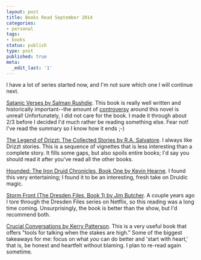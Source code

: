 ```yaml
---
layout: post
title: Books Read September 2014
categories:
- personal
tags:
- books
status: publish
type: post
published: true
meta:
  _edit_last: '1'
---
```

I have a lot of series started now, and I'm not sure which one I will continue next.

[Satanic Verses by Salman Rushdie](http://www.amazon.com/gp/product/B004KABDMA/ref=as_li_tl?tag=theven01-20). This book is really well written and historically important--the amount of [controversy](http://en.wikipedia.org/wiki/The_Satanic_Verses#Controversy) around this novel is unreal! Unfortunately, I did not care for the book. I made it through about 2/3 before I decided I'd much rather be reading something else. Fear not! I've read the summary so I know how it ends ;-)

[The Legend of Drizzt: The Collected Stories by R.A.
Salvatore](http://www.amazon.com/gp/product/B005GLS7SU/ref=as_li_tl?ie=UTF8&camp=1789&creative=390957&creativeASIN=B005GLS7SU&linkCode=as2&tag=theven01-20&linkId=DWGB7CV6GVSL3XT7). I always like Drizzt stories. This is a sequence of vignettes that is less interesting than a complete story. It fills some gaps, but also spoils entire books; I'd say you should read it after you've read all the other books.

[Hounded: The Iron Druid Chronicles, Book One by Kevin
Hearne](http://www.amazon.com/gp/product/B004J4WN0I/ref=as_li_tl?ie=UTF8&camp=1789&creative=390957&creativeASIN=B004J4WN0I&linkCode=as2&tag=theven01-20&linkId=ALNRNFQYLDFTUFJ3). I found this very entertaining; I found it to be an interesting, fresh take on Druidic magic. 

[Storm Front (The Dresden Files, Book 1) by Jim
Butcher](http://www.amazon.com/gp/product/B000WH7PLS/ref=as_li_tl?ie=UTF8&camp=1789&creative=390957&creativeASIN=B000WH7PLS&linkCode=as2&tag=theven01-20&linkId=FUZ7WVMF7CLGK3WU). A couple years ago I tore through the Dresden Files series on Netflix, so this reading was a long time coming. Unsurprisingly, the book is better than the show, but I'd recommend both.

[Crucial Conversations by Kerry
Patterson](http://www.amazon.com/gp/product/B005K0AYH4/ref=as_li_tl?ie=UTF8&camp=1789&creative=390957&creativeASIN=B005K0AYH4&linkCode=as2&tag=theven01-20&linkId=4AQUFSLWMQYJDDLC). This is a very useful book that offers "tools for talking when the stakes are high." Some of the biggest takeaways for me: focus on what _you_ can do better and 'start with heart,' that is, be honest and heartfelt without blaming. I plan to re-read again sometime.

